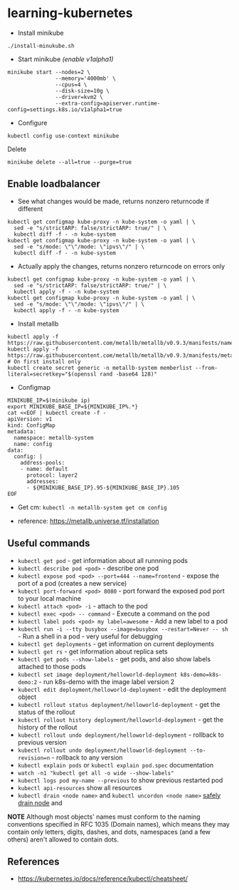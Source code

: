 # learning-kubernetes

- Install minikube
```shell
./install-minukube.sh
```

- Start minikube _(enable v1alpha1)_
```shell
minikube start --nodes=2 \
               --memory='4000mb' \
               --cpus=4 \
               --disk-size=10g \
               --driver=kvm2 \
               --extra-config=apiserver.runtime-config=settings.k8s.io/v1alpha1=true
```

- Configure
```shell
kubectl config use-context minikube
```

Delete
```shell
minikube delete --all=true --purge=true
```

## Enable loadbalancer

- See what changes would be made, returns nonzero returncode if different
```shell
kubectl get configmap kube-proxy -n kube-system -o yaml | \
  sed -e "s/strictARP: false/strictARP: true/" | \
  kubectl diff -f - -n kube-system
kubectl get configmap kube-proxy -n kube-system -o yaml | \
  sed -e "s/mode: \"\"/mode: \"ipvs\"/" | \
  kubectl diff -f - -n kube-system
```

- Actually apply the changes, returns nonzero returncode on errors only
```shell
kubectl get configmap kube-proxy -n kube-system -o yaml | \
  sed -e "s/strictARP: false/strictARP: true/" | \
  kubectl apply -f - -n kube-system
kubectl get configmap kube-proxy -n kube-system -o yaml | \
  sed -e "s/mode: \"\"/mode: \"ipvs\"/" | \
  kubectl apply -f - -n kube-system
```

- Install metallb
```shell
kubectl apply -f https://raw.githubusercontent.com/metallb/metallb/v0.9.3/manifests/namespace.yaml
kubectl apply -f https://raw.githubusercontent.com/metallb/metallb/v0.9.3/manifests/metallb.yaml
# On first install only
kubectl create secret generic -n metallb-system memberlist --from-literal=secretkey="$(openssl rand -base64 128)"
```

- Configmap
```shell
MINIKUBE_IP=$(minikube ip)
export MINIKUBE_BASE_IP=${MINIKUBE_IP%.*}
cat <<EOF | kubectl create -f -
apiVersion: v1
kind: ConfigMap
metadata:
  namespace: metallb-system
  name: config
data:
  config: |
    address-pools:
    - name: default
      protocol: layer2
      addresses:
      - ${MINIKUBE_BASE_IP}.95-${MINIKUBE_BASE_IP}.105
EOF
```

- Get cm: `kubectl -n metallb-system get cm config`

- reference: https://metallb.universe.tf/installation

## Useful commands

- `kubectl get pod` - get information about all runnning pods
- `kubectl describe pod <pod>` - describe one pod
- `kubectl expose pod <pod> --port=444 --name=frontend` - expose the port of a pod (creates a new service)
- `kubectl port-forward <pod> 8080` - port forward the exposed pod port to your local machine
- `kubectl attach <pod> -i` - attach to the pod
- `kubectl exec <pod> -- command` - Execute a command on the pod
- `kubectl label pods <pod> my label=awesome` - Add a new label to a pod
- `kubectl run -i --tty busybox --image=busybox --restart=Never -- sh` - Run a shell in a pod - very useful for debugging
- `kubectl get deployments` - get information on current deployments
- `kubectl get rs` - get information about replica sets
- `kubectl get pods --show-labels` - get pods, and also show labels attached to those pods
- `kubectl set image deployment/helloworld-deployment k8s-demo=k8s-demo:2` - run k8s-demo with the image label version 2
- `kubectl edit deployment/helloworld-deployment` - edit the deployment object
- `kubectl rollout status deployment/helloworld-deployment` - get the status of the rollout
- `kubectl rollout history deployment/helloworld-deployment` - get the history of the rollout
- `kubectl rollout undo deployment/helloworld-deployment` - rollback to previous version
- `kubectl rollout undo deployment/helloworld-deployment --to-revision=n` - rollback to any version
- `kubectl explain pods` or `kubectl explain pod.spec` documentation
- `watch -n1 "kubectl get all -o wide --show-labels"`
- `kubectl logs pod my-name --previous` to show previous restarted pod
- `kubectl api-resources` show all resources
- `kubectl drain <node name>` and `kubectl uncordon <node name>` [safely drain node](https://kubernetes.io/docs/tasks/administer-cluster/safely-drain-node/) and 

**NOTE** Although most objects' names must conform to the naming conventions specified in RFC 1035 (Domain names),
which means they may contain only letters, digits, dashes, and dots,
namespaces (and a few others) aren't allowed to contain dots.

## References
- https://kubernetes.io/docs/reference/kubectl/cheatsheet/

